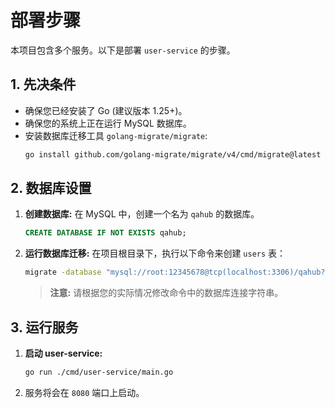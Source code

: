 # 部署步骤

本项目包含多个服务。以下是部署 `user-service` 的步骤。

## 1. 先决条件

- 确保您已经安装了 Go (建议版本 1.25+)。
- 确保您的系统上正在运行 MySQL 数据库。
- 安装数据库迁移工具 `golang-migrate/migrate`:
  ```bash
  go install github.com/golang-migrate/migrate/v4/cmd/migrate@latest
  ```

## 2. 数据库设置

1.  **创建数据库:**
    在 MySQL 中，创建一个名为 `qahub` 的数据库。
    ```sql
    CREATE DATABASE IF NOT EXISTS qahub;
    ```

2.  **运行数据库迁移:**
    在项目根目录下，执行以下命令来创建 `users` 表：
    ```bash
    migrate -database "mysql://root:12345678@tcp(localhost:3306)/qahub?charset=utf8mb4&parseTime=True&loc=Local" -path scripts/migrations/user up
    ```
    > **注意:** 请根据您的实际情况修改命令中的数据库连接字符串。

## 3. 运行服务

1.  **启动 user-service:**
    ```bash
    go run ./cmd/user-service/main.go
    ```

2.  服务将会在 `8080` 端口上启动。
